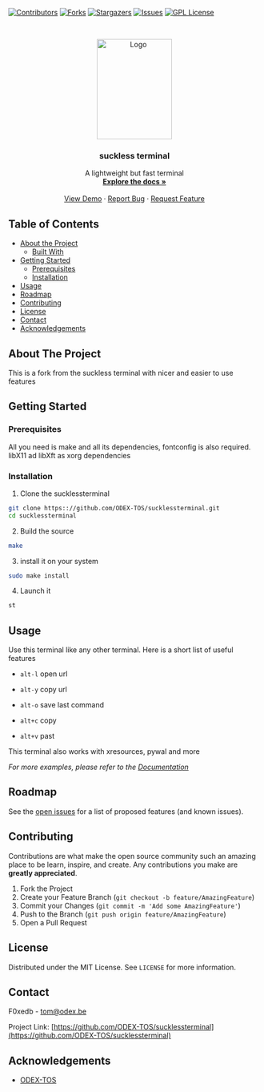 
[![Contributors][contributors-shield]][contributors-url]
[![Forks][forks-shield]][forks-url]
[![Stargazers][stars-shield]][stars-url]
[![Issues][issues-shield]][issues-url]
[![GPL License][license-shield]][license-url]



<!-- PROJECT LOGO -->
<br />
<p align="center">
  <a href="https://github.com/ODEX-TOS/sucklessterminal">
    <img src="https://tos.odex.be/images/logo.svg" alt="Logo" width="150" height="200">
  </a>

  <h3 align="center">suckless terminal</h3>

  <p align="center">
    A lightweight but fast terminal
    <br />
    <a href="https://github.com/ODEX-TOS/sucklessterminal"><strong>Explore the docs »</strong></a>
    <br />
    <br />
    <a href="https://github.com/ODEX-TOS/sucklessterminal">View Demo</a>
    ·
    <a href="https://github.com/ODEX-TOS/sucklessterminal/issues">Report Bug</a>
    ·
    <a href="https://github.com/ODEX-TOS/sucklessterminal/issues">Request Feature</a>
  </p>
</p>



<!-- TABLE OF CONTENTS -->
## Table of Contents

* [About the Project](#about-the-project)
  * [Built With](#built-with)
* [Getting Started](#getting-started)
  * [Prerequisites](#prerequisites)
  * [Installation](#installation)
* [Usage](#usage)
* [Roadmap](#roadmap)
* [Contributing](#contributing)
* [License](#license)
* [Contact](#contact)
* [Acknowledgements](#acknowledgements)



<!-- ABOUT THE PROJECT -->
## About The Project
This is a fork from the suckless terminal with nicer and easier to use features

<!-- GETTING STARTED -->
## Getting Started

### Prerequisites

All you need is make and all its dependencies, fontconfig is also required.
libX11 ad libXft as xorg dependencies

### Installation
 
1. Clone the sucklessterminal
```sh
git clone https:://github.com/ODEX-TOS/sucklessterminal.git
cd sucklessterminal
```
2. Build the source
```sh
make
```
3. install it on your system
```sh
sudo make install
```
4. Launch it
```sh
st
```



<!-- USAGE EXAMPLES -->
## Usage

Use this terminal like any other terminal. Here is a short list of useful features

* `alt-l` open url
* `alt-y` copy url
* `alt-o` save last command

* `alt+c` copy
* `alt+v` past


This terminal also works with xresources, pywal and more


_For more examples, please refer to the [Documentation](https://tos.odex.be/blog)_



<!-- ROADMAP -->
## Roadmap

See the [open issues](https://github.com/ODEX-TOS/sucklessterminal/issues) for a list of proposed features (and known issues).



<!-- CONTRIBUTING -->
## Contributing

Contributions are what make the open source community such an amazing place to be learn, inspire, and create. Any contributions you make are **greatly appreciated**.

1. Fork the Project
2. Create your Feature Branch (`git checkout -b feature/AmazingFeature`)
3. Commit your Changes (`git commit -m 'Add some AmazingFeature'`)
4. Push to the Branch (`git push origin feature/AmazingFeature`)
5. Open a Pull Request



<!-- LICENSE -->
## License

Distributed under the MIT License. See `LICENSE` for more information.



<!-- CONTACT -->
## Contact

F0xedb - tom@odex.be

Project Link: [https://github.com/ODEX-TOS/sucklessterminal](https://github.com/ODEX-TOS/sucklessterminal)



<!-- ACKNOWLEDGEMENTS -->
## Acknowledgements

* [ODEX-TOS](https://github.com/ODEX-TOS/sucklessterminal)





<!-- MARKDOWN LINKS & IMAGES -->
<!-- https://www.markdownguide.org/basic-syntax/#reference-style-links -->
[contributors-shield]: https://img.shields.io/github/contributors/ODEX-TOS/sucklessterminal.svg?style=flat-square
[contributors-url]: https://github.com/ODEX-TOS/sucklessterminal/graphs/contributors
[forks-shield]: https://img.shields.io/github/forks/ODEX-TOS/sucklessterminal.svg?style=flat-square
[forks-url]: https://github.com/ODEX-TOS/sucklessterminal/network/members
[stars-shield]: https://img.shields.io/github/stars/ODEX-TOS/sucklessterminal.svg?style=flat-square
[stars-url]: https://github.com/ODEX-TOS/sucklessterminal/stargazers
[issues-shield]: https://img.shields.io/github/issues/ODEX-TOS/sucklessterminal.svg?style=flat-square
[issues-url]: https://github.com/ODEX-TOS/sucklessterminal/issues
[license-shield]: https://img.shields.io/github/license/ODEX-TOS/sucklessterminal.svg?style=flat-square
[license-url]: https://github.com/ODEX-TOS/sucklessterminal/blob/master/LICENSE.txt
[product-screenshot]: https://tos.odex.be/images/logo.svg
